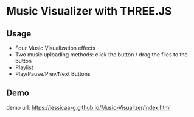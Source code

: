 # Music Visualizer with THREE.JS

## Usage

  * Four Music Visualization effects
  * Two music uploading methods: click the button / drag the files to the button
  * Playlist
  * Play/Pause/Prev/Next Buttons
  
## Demo
demo url: https://jessicaa-g.github.io/Music-Visualizer/index.html
